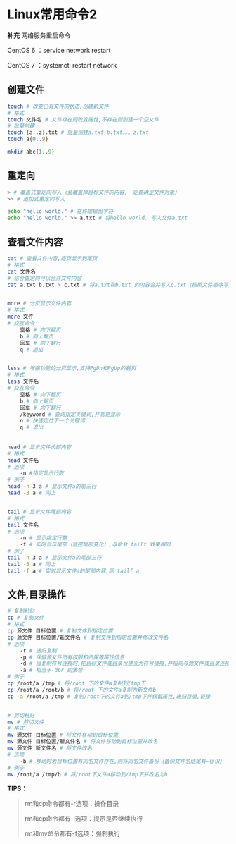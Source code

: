 # Linux常用命令2

**补充** 网络服务重启命令

CentOS 6 ：service network restart

CentOS 7 ：systemctl restart network

## 创建文件

```bash
touch # 改变已有文件的状态,创建新文件
# 格式
touch 文件名 # 文件存在则改变属性,不存在则创建一个空文件
# 批量创建
touch {a..z}.txt # 批量创建a.txt,b.txt。。。z.txt
touch a{0..9}

mkdir abc{1..9}
```

## 重定向

```bash
> # 覆盖式重定向写入（会覆盖掉目标文件的内容,一定要确定文件对象）
>> # 追加式重定向写入

echo "hello world." # 在终端输出字符
echo "hello world." >> a.txt # 将hello world. 写入文件a.txt
```

## 查看文件内容

```bash
cat # 查看文件内容,逐页显示到尾页
# 格式
cat 文件名
# 结合重定向可以合并文件内容
cat a.txt b.txt > c.txt # 将a.txt和b.txt 的内容合并写入c.txt（按照文件顺序写入）


more # 分页显示文件内容
# 格式
more 文件
# 交互命令
    空格 # 向下翻页
    b # 向上翻页
    回车 # 向下翻行
    q # 退出


less # 增强功能的分页显示,支持PgDn和PgUp的翻页
# 格式
less 文件名
# 交互命令
    空格 # 向下翻页
    b # 向上翻页
    回车 # 向下翻行
    /keyword # 查询指定关键词,并高亮显示
    n # 快速定位下一个关键词
    q # 退出
    
    
head # 显示文件头部内容
# 格式
head 文件名
# 选项
    -n #指定显示行数
# 例子
head -n 3 a # 显示文件a的前三行
head -3 a # 同上


tail # 显示文件尾部内容
# 格式
tail 文件名
# 选项
    -n # 显示指定行数
    -f # 实时显示尾部（监控尾部变化）,与命令 tailf 效果相同
# 例子
tail -n 3 a # 显示文件a的尾部三行
tail -3 a # 同上
tail -f a # 实时显示文件a的尾部内容,同 tailf a
```

## 文件,目录操作

```bash
# 复制粘贴
cp # 复制文件
# 格式
cp 源文件 目标位置 # 复制文件到指定位置
cp 源文件 目标位置/新文件名 # 复制文件到指定位置并修改文件名
# 选项
    -r # 递归复制
    -p # 保留源文件所有权限和归属等属性信息
    -d # 当复制符号连接时,把目标文件或目录也建立为符号链接,并指向与源文件或目录连接的原始文件或目录
    -a # 相当于-dpr 的集合
# 例子
cp /root/a /tmp # 将/root 下的文件a复制到/tmp下
cp /root/a /root/b # 将/root 下的文件a复制为新文件b
cp -a /root/a /tmp # 复制/root下的文件a到/tmp下并保留属性,递归目录,链接


# 剪切粘贴
mv # 剪切文件
# 格式
mv 源文件 目标位置 # 将文件移动到目标位置
mv 源文件 目标位置/新文件名 # 将文件移动到目标位置并改名
mv 源文件 新文件名 # 将文件改名
# 选项
    -b # 移动时若目标位置有同名文件存在,则将同名文件备份（备份文件名结尾有~标识）
# 例子
mv /root/a /tmp/b # 将/root下文件a移动到/tmp下并改名为b
```

**TIPS：**

> rm和cp命令都有-r选项：操作目录
>
> rm和cp命令都有-i选项：提示是否继续执行
>
> rm和mv命令都有-f选项：强制执行
